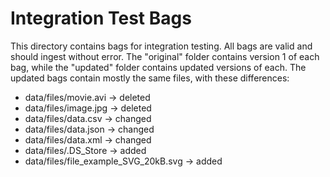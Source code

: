 # Integration Test Bags

This directory contains bags for integration testing. All bags are valid and
should ingest without error. The "original" folder contains version 1 of each
bag, while the "updated" folder contains updated versions of each. The
updated bags contain mostly the same files, with these differences:

* data/files/movie.avi -> deleted
* data/files/image.jpg -> deleted
* data/files/data.csv  -> changed
* data/files/data.json -> changed
* data/files/data.xml  -> changed
* data/files/.DS_Store -> added
* data/files/file_example_SVG_20kB.svg -> added
